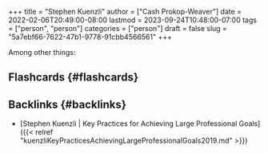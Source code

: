 +++
title = "Stephen Kuenzli"
author = ["Cash Prokop-Weaver"]
date = 2022-02-06T20:49:00-08:00
lastmod = 2023-09-24T10:48:00-07:00
tags = ["person", "person"]
categories = ["person"]
draft = false
slug = "5a7ebf66-7622-47b1-9778-91cbb4566561"
+++

Among other things:


## Flashcards {#flashcards}


## Backlinks {#backlinks}

-   [Stephen Kuenzli | Key Practices for Achieving Large Professional Goals]({{< relref "kuenzliKeyPracticesAchievingLargeProfessionalGoals2019.md" >}})
